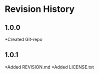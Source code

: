 Revision History
================

1.0.0
----------------

*Created Git-repo

1.0.1
----------------

*Added REVISION.md
*Added LICENSE.txt